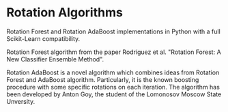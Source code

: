 # Rotation Algorithms

Rotation Forest and Rotation AdaBoost implementations in Python with a full Scikit-Learn compatibility.

Rotation Forest algorithm from the paper Rodríguez et al. "Rotation Forest: A New Classifier Ensemble Method". 

Rotation AdaBoost is a novel algorithm which combines ideas from Rotation Forest and AdaBoost algorithm. Particularly, it is the known boosting procedure with some specific rotations on each iteration. The algorithm has been developed by Anton Goy, the student of the Lomonosov Moscow State Unversity.
